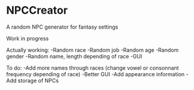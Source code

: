 # NPCCreator
A random NPC generator for fantasy settings

Work in progress

Actually working:
-Random race
-Random job
-Random age
-Random gender
-Random name, length depending of race
-GUI

To do:
-Add more names through races (change vowel or consonnant frequency depending of race)
-Better GUI
-Add appearance information
-Add storage of NPCs

